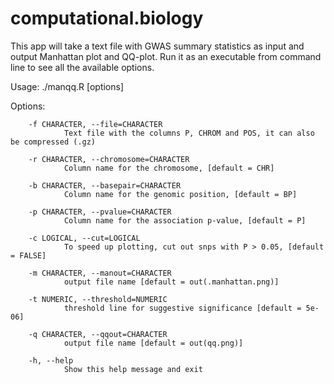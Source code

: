 # computational.biology

This app will take a text file with GWAS summary statistics as input and output Manhattan plot and QQ-plot.
Run it as an executable from command line to see all the available options. 

Usage: ./manqq.R [options]

Options:

        -f CHARACTER, --file=CHARACTER
                Text file with the columns P, CHROM and POS, it can also be compressed (.gz)

        -r CHARACTER, --chromosome=CHARACTER
                Column name for the chromosome, [default = CHR]

        -b CHARACTER, --basepair=CHARACTER
                Column name for the genomic position, [default = BP]

        -p CHARACTER, --pvalue=CHARACTER
                Column name for the association p-value, [default = P]

        -c LOGICAL, --cut=LOGICAL
                To speed up plotting, cut out snps with P > 0.05, [default = FALSE]

        -m CHARACTER, --manout=CHARACTER
                output file name [default = out(.manhattan.png)]

        -t NUMERIC, --threshold=NUMERIC
                threshold line for suggestive significance [default = 5e-06]

        -q CHARACTER, --qqout=CHARACTER
                output file name [default = out(qq.png)]

        -h, --help
                Show this help message and exit
